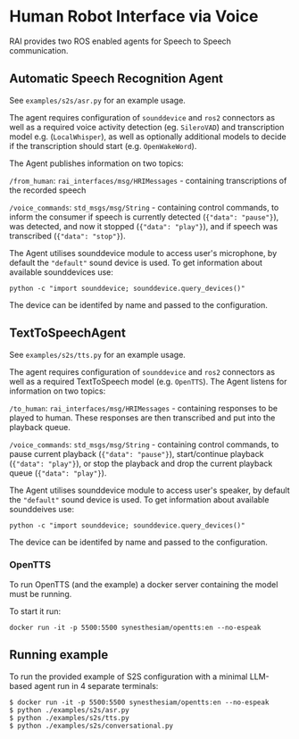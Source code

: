 # Human Robot Interface via Voice

RAI provides two ROS enabled agents for Speech to Speech communication.

## Automatic Speech Recognition Agent

See `examples/s2s/asr.py` for an example usage.

The agent requires configuration of `sounddevice` and `ros2` connectors as well as a required voice activity detection (eg. `SileroVAD`) and transcription model e.g. (`LocalWhisper`), as well as optionally additional models to decide if the transcription should start (e.g. `OpenWakeWord`).

The Agent publishes information on two topics:

`/from_human`: `rai_interfaces/msg/HRIMessages` - containing transcriptions of the recorded speech

`/voice_commands`: `std_msgs/msg/String` - containing control commands, to inform the consumer if speech is currently detected (`{"data": "pause"}`), was detected, and now it stopped (`{"data": "play"}`), and if speech was transcribed (`{"data": "stop"}`).

The Agent utilises sounddevice module to access user's microphone, by default the `"default"` sound device is used.
To get information about available sounddevices use:

```
python -c "import sounddevice; sounddevice.query_devices()"
```

The device can be identifed by name and passed to the configuration.

## TextToSpeechAgent

See `examples/s2s/tts.py` for an example usage.

The agent requires configuration of `sounddevice` and `ros2` connectors as well as a required TextToSpeech model (e.g. `OpenTTS`).
The Agent listens for information on two topics:

`/to_human`: `rai_interfaces/msg/HRIMessages` - containing responses to be played to human. These responses are then transcribed and put into the playback queue.

`/voice_commands`: `std_msgs/msg/String` - containing control commands, to pause current playback (`{"data": "pause"}`), start/continue playback (`{"data": "play"}`), or stop the playback and drop the current playback queue (`{"data": "play"}`).

The Agent utilises sounddevice module to access user's speaker, by default the `"default"` sound device is used.
To get information about available sounddeives use:

```
python -c "import sounddevice; sounddevice.query_devices()"
```

The device can be identifed by name and passed to the configuration.

### OpenTTS

To run OpenTTS (and the example) a docker server containing the model must be running.

To start it run:

```
docker run -it -p 5500:5500 synesthesiam/opentts:en --no-espeak
```

## Running example

To run the provided example of S2S configuration with a minimal LLM-based agent run in 4 separate terminals:

```
$ docker run -it -p 5500:5500 synesthesiam/opentts:en --no-espeak
$ python ./examples/s2s/asr.py
$ python ./examples/s2s/tts.py
$ python ./examples/s2s/conversational.py
```
